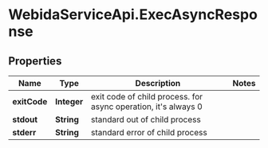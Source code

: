 # WebidaServiceApi.ExecAsyncResponse

## Properties
Name | Type | Description | Notes
------------ | ------------- | ------------- | -------------
**exitCode** | **Integer** | exit code of child process. for async operation, it&#39;s always 0 | 
**stdout** | **String** | standard out of child process | 
**stderr** | **String** | standard error of child process | 


